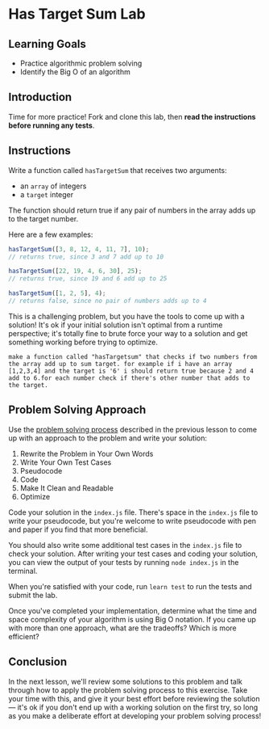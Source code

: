 # Has Target Sum Lab

## Learning Goals

- Practice algorithmic problem solving
- Identify the Big O of an algorithm

## Introduction

Time for more practice! Fork and clone this lab, then **read the instructions
before running any tests**.

## Instructions

Write a function called `hasTargetSum` that receives two arguments:

- an `array` of integers
- a `target` integer

The function should return true if any pair of numbers in the array adds up to
the target number.

Here are a few examples:

```js
hasTargetSum([3, 8, 12, 4, 11, 7], 10);
// returns true, since 3 and 7 add up to 10

hasTargetSum([22, 19, 4, 6, 30], 25);
// returns true, since 19 and 6 add up to 25

hasTargetSum([1, 2, 5], 4);
// returns false, since no pair of numbers adds up to 4
```

This is a challenging problem, but you have the tools to come up with a
solution! It's ok if your initial solution isn't optimal from a runtime
perspective; it's totally fine to brute force your way to a solution and get
something working before trying to optimize.

```
make a function called "hasTargetsum" that checks if two numbers from the array add up to sum target. for example if i have an array [1,2,3,4] and the target is '6' i should return true because 2 and 4 add to 6.for each number check if there's other number that adds to the target.
```

## Problem Solving Approach

Use the
[problem solving process](https://github.com/learn-co-curriculum/phase-1-algorithms-what-is-an-algorithm)
described in the previous lesson to come up with an approach to the problem and
write your solution:

1. Rewrite the Problem in Your Own Words
2. Write Your Own Test Cases
3. Pseudocode
4. Code
5. Make It Clean and Readable
6. Optimize

Code your solution in the `index.js` file. There's space in the `index.js` file
to write your pseudocode, but you're welcome to write pseudocode with pen and
paper if you find that more beneficial.

You should also write some additional test cases in the `index.js` file to check
your solution. After writing your test cases and coding your solution, you can
view the output of your tests by running `node index.js` in the terminal.

When you're satisfied with your code, run `learn test` to run the tests and
submit the lab.

Once you've completed your implementation, determine what the time and space
complexity of your algorithm is using Big O notation. If you came up with more
than one approach, what are the tradeoffs? Which is more efficient?

## Conclusion

In the next lesson, we'll review some solutions to this problem and talk through
how to apply the problem solving process to this exercise. Take your time with
this, and give it your best effort before reviewing the solution — it's ok if
you don't end up with a working solution on the first try, so long as you make a
deliberate effort at developing your problem solving process!
